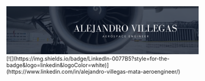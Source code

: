 <div id="header" align="center">
  <img decoding="async" src="Portada.png" width="800"/>
</div>
[![](https://img.shields.io/badge/LinkedIn-0077B5?style=for-the-badge&logo=linkedin&logoColor=white)](https://www.linkedin.com/in/alejandro-villegas-mata-aeroengineer/)
